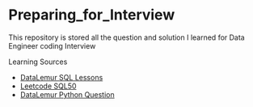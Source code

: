 # Preparing_for_Interview
This repository is stored all the question and solution I learned for Data Engineer coding Interview 

Learning Sources
- [DataLemur SQL Lessons](https://datalemur.com/sql-tutorial)
- [Leetcode SQL50](https://leetcode.com/studyplan/top-sql-50/)
- [DataLemur Python Question](https://datalemur.com/python-interview-questions)
